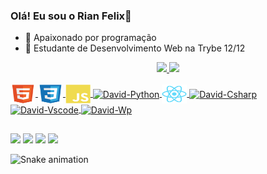 ### Olá! Eu sou o Rian Felix👋

- 🔭 Apaixonado por programação
- 🌱 Estudante de Desenvolvimento Web na Trybe 12/12

<div align="center">
  <a href="https://github.com/RianFelixx">
  <img height="180em" src="https://github-readme-stats.vercel.app/api?username=RianFelixx&show_icons=true&theme=cobalt&include_all_commits=true&count_private=true"/>
  <img height="180em" src="https://github-readme-stats.vercel.app/api/top-langs/?username=RianFelixx&layout=compact&langs_count=7&theme=cobalt"/>
</div>
  
  <div style="display: inline_block"><br>
    <img align="center" alt="David-HTML" height="30" width="40" src="https://raw.githubusercontent.com/devicons/devicon/master/icons/html5/html5-original.svg">
    <img align="center" alt="David-CSS" height="30" width="40" src="https://raw.githubusercontent.com/devicons/devicon/master/icons/css3/css3-original.svg">
    <img align="center" alt="David-Js" height="30" width="40" src="https://raw.githubusercontent.com/devicons/devicon/master/icons/javascript/javascript-plain.svg">
    <img align="center" alt="David-Python" height="30" width="40" src="https://cdn.jsdelivr.net/gh/devicons/devicon/icons/nodejs/nodejs-original.svg">
    <img align="center" alt="David-React" height="30" width="40" src="https://raw.githubusercontent.com/devicons/devicon/master/icons/react/react-original.svg">
    <img align="center" alt="David-Csharp" height="30" width="40" src="https://cdn.jsdelivr.net/gh/devicons/devicon/icons/sass/sass-original.svg">
    <img align="center" alt="David-Vscode" height="30" width="40" src="https://cdn.jsdelivr.net/gh/devicons/devicon/icons/mongodb/mongodb-original.svg" />
    <img align="center" alt="David-Wp" height="30" width="40" src="https://cdn.jsdelivr.net/gh/devicons/devicon/icons/git/git-original.svg" />
  </div>
  
  ##
  
  <div> 
  <a href="https://www.youtube.com/channel/UCilCb7vljx_TU8qD8g1tsMg" target="_blank"><img src="https://img.shields.io/badge/YouTube-FF0000?style=for-the-badge&logo=youtube&logoColor=white" target="_blank"></a>
  <a href="https://www.instagram.com/felix_riann/" target="_blank"><img src="https://img.shields.io/badge/-Instagram-%23E4405F?style=for-the-badge&logo=instagram&logoColor=white" target="_blank"></a>
  <a href = "mailto:riamfelix3636@gmail.com"><img src="https://img.shields.io/badge/-Gmail-%23333?style=for-the-badge&logo=gmail&logoColor=white" target="_blank"></a>
  <a href="https://www.linkedin.com/in/rian-felix/" target="_blank"><img src="https://img.shields.io/badge/-LinkedIn-%230077B5?style=for-the-badge&logo=linkedin&logoColor=white" target="_blank"></a> 
  
</div>

![Snake animation](https://github.com/RianFelixx/RianFelixx/blob/output/github-contribution-grid-snake.svg)
